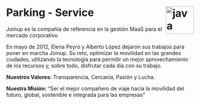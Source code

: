 # Parking - Service<img src="https://joinup.es/wp-content/themes/newjoinup/assets/images/logo.svg" width="75px" alt="java" align="right">

Joinup es la compañía de referencia en la gestión MaaS para el mercado corporativo

En mayo de 2012, Elena Peyró y Alberto López dejaron sus trabajos para poner en marcha Joinup. Su reto, optimizar la movilidad en las grandes ciudades, utilizando la tecnología para permitir un mejor aprovechamiento de los recursos y, sobre todo, disfrutar cada día con su trabajo.

**Nuestros Valores:** Transparencia, Cercanía, Pasión y Lucha.

**Nuestra Misión:** “Ser el mejor compañero de viaje hacia la movilidad del futuro, global, sostenible e integrada para las empresas”
